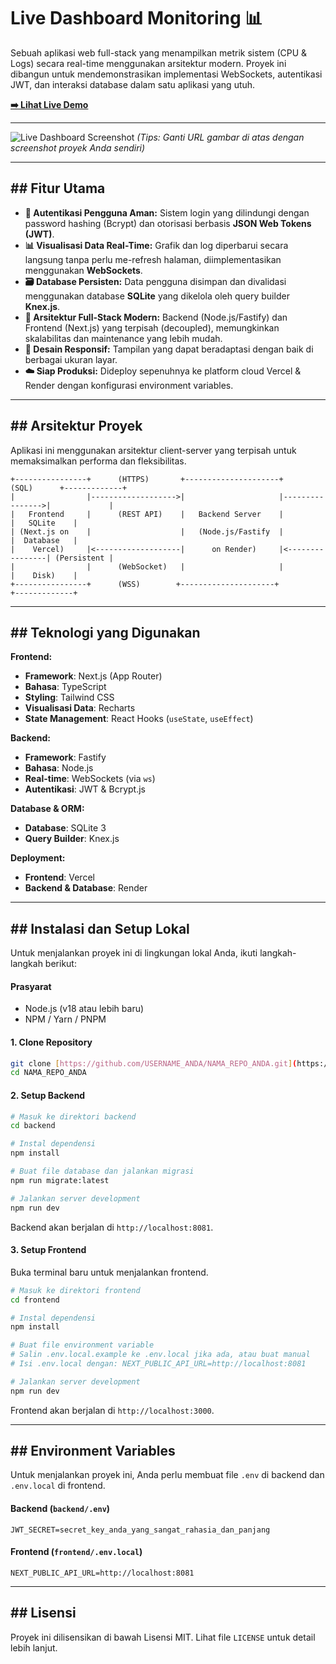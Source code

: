 # Live Dashboard Monitoring 📊

Sebuah aplikasi web full-stack yang menampilkan metrik sistem (CPU & Logs) secara real-time menggunakan arsitektur modern. Proyek ini dibangun untuk mendemonstrasikan implementasi WebSockets, autentikasi JWT, dan interaksi database dalam satu aplikasi yang utuh.

**[➡️ Lihat Live Demo](https://URL_FRONTEND_VERCEL_ANDA)**

---

![Live Dashboard Screenshot](https://i.imgur.com/Kz3Z6sS.png)
_(Tips: Ganti URL gambar di atas dengan screenshot proyek Anda sendiri)_

---

## ## Fitur Utama

- **🔐 Autentikasi Pengguna Aman:** Sistem login yang dilindungi dengan password hashing (Bcrypt) dan otorisasi berbasis **JSON Web Tokens (JWT)**.
- **📊 Visualisasi Data Real-Time:** Grafik dan log diperbarui secara langsung tanpa perlu me-refresh halaman, diimplementasikan menggunakan **WebSockets**.
- **🗃️ Database Persisten:** Data pengguna disimpan dan divalidasi menggunakan database **SQLite** yang dikelola oleh query builder **Knex.js**.
- **🚀 Arsitektur Full-Stack Modern:** Backend (Node.js/Fastify) dan Frontend (Next.js) yang terpisah (decoupled), memungkinkan skalabilitas dan maintenance yang lebih mudah.
- **📱 Desain Responsif:** Tampilan yang dapat beradaptasi dengan baik di berbagai ukuran layar.
- **☁️ Siap Produksi:** Dideploy sepenuhnya ke platform cloud Vercel & Render dengan konfigurasi environment variables.

---

## ## Arsitektur Proyek

Aplikasi ini menggunakan arsitektur client-server yang terpisah untuk memaksimalkan performa dan fleksibilitas.

```
+----------------+      (HTTPS)       +---------------------+      (SQL)      +-------------+
|                |------------------->|                     |---------------->|             |
|   Frontend     |      (REST API)    |   Backend Server    |                 |   SQLite    |
| (Next.js on    |                    |   (Node.js/Fastify  |                 |  Database   |
|    Vercel)     |<-------------------|      on Render)     |<----------------| (Persistent |
|                |      (WebSocket)   |                     |                 |    Disk)    |
+----------------+      (WSS)        +---------------------+                 +-------------+
```

---

## ## Teknologi yang Digunakan

**Frontend:**

- **Framework**: Next.js (App Router)
- **Bahasa**: TypeScript
- **Styling**: Tailwind CSS
- **Visualisasi Data**: Recharts
- **State Management**: React Hooks (`useState`, `useEffect`)

**Backend:**

- **Framework**: Fastify
- **Bahasa**: Node.js
- **Real-time**: WebSockets (via `ws`)
- **Autentikasi**: JWT & Bcrypt.js

**Database & ORM:**

- **Database**: SQLite 3
- **Query Builder**: Knex.js

**Deployment:**

- **Frontend**: Vercel
- **Backend & Database**: Render

---

## ## Instalasi dan Setup Lokal

Untuk menjalankan proyek ini di lingkungan lokal Anda, ikuti langkah-langkah berikut:

#### **Prasyarat**

- Node.js (v18 atau lebih baru)
- NPM / Yarn / PNPM

#### **1. Clone Repository**

```bash
git clone [https://github.com/USERNAME_ANDA/NAMA_REPO_ANDA.git](https://github.com/USERNAME_ANDA/NAMA_REPO_ANDA.git)
cd NAMA_REPO_ANDA
```

#### **2. Setup Backend**

```bash
# Masuk ke direktori backend
cd backend

# Instal dependensi
npm install

# Buat file database dan jalankan migrasi
npm run migrate:latest

# Jalankan server development
npm run dev
```

Backend akan berjalan di `http://localhost:8081`.

#### **3. Setup Frontend**

Buka terminal baru untuk menjalankan frontend.

```bash
# Masuk ke direktori frontend
cd frontend

# Instal dependensi
npm install

# Buat file environment variable
# Salin .env.local.example ke .env.local jika ada, atau buat manual
# Isi .env.local dengan: NEXT_PUBLIC_API_URL=http://localhost:8081

# Jalankan server development
npm run dev
```

Frontend akan berjalan di `http://localhost:3000`.

---

## ## Environment Variables

Untuk menjalankan proyek ini, Anda perlu membuat file `.env` di backend dan `.env.local` di frontend.

#### **Backend (`backend/.env`)**

```
JWT_SECRET=secret_key_anda_yang_sangat_rahasia_dan_panjang
```

#### **Frontend (`frontend/.env.local`)**

```
NEXT_PUBLIC_API_URL=http://localhost:8081
```

---

## ## Lisensi

Proyek ini dilisensikan di bawah Lisensi MIT. Lihat file `LICENSE` untuk detail lebih lanjut.
